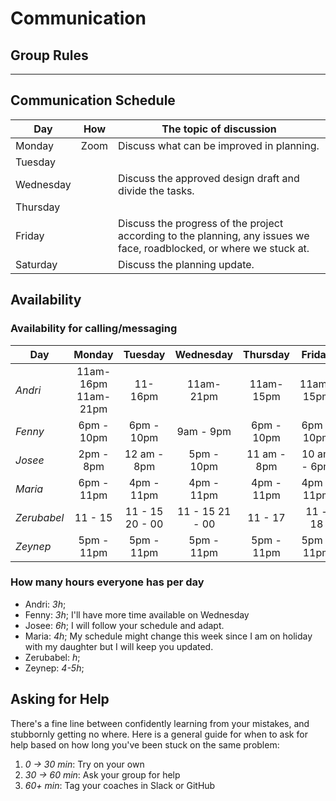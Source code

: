 # Communication

## Group Rules

<!-- any general rules you'd like to set for your group? -->

---

## Communication Schedule

| Day       | How  | The topic of discussion                                                                                               |
| --------- | :--: | --------------------------------------------------------------------------------------------------------------------- |
| Monday    | Zoom | Discuss what can be improved in planning.                                                                             |
| Tuesday   |      |                                                                                                                       |
| Wednesday |      | Discuss the approved design draft and divide the tasks.                                                               |
| Thursday  |      |                                                                                                                       |
| Friday    |      | Discuss the progress of the project according to the planning, any issues we face, roadblocked, or where we stuck at. |
| Saturday  |      | Discuss the planning update.                                                                                          |

<!-- ## Communication Channels

how often will we get in touch on each channel, and what we will discuss there:

- **Issues**:
- **Pull Requests**:
- **GitHub Discussions**: For review
- **Slack/Discord**: Discord
- **Video Calls**: Yes

--- -->

## Availability

### Availability for calling/messaging

| Day         |       Monday        |     Tuesday     |    Wednesday    |  Thursday   |   Friday    |   Saturday   |   Sunday   |
| ----------- | :-----------------: | :-------------: | :-------------: | :---------: | :---------: | :----------: | :--------: |
| _Andri_     | 11am-16pm 11am-21pm |     11-16pm     |    11am-21pm    |  11am-15pm  |  11am-15pm  |  11am-15pm   |            |
| _Fenny_     |     6pm - 10pm      |   6pm - 10pm    |    9am - 9pm    | 6pm - 10pm  | 6pm - 10pm  |  6pm - 10pm  | 6pm - 10pm |
| _Josee_     |      2pm - 8pm      |   12 am - 8pm   |   5pm - 10pm    | 11 am - 8pm | 10 am - 6pm | 11 am - 11pm |            |
| _Maria_     |     6pm - 11pm      |   4pm - 11pm    |   4pm - 11pm    | 4pm - 11pm  | 4pm - 11pm  |  4pm - 11pm  |            |
| _Zerubabel_ |       11 - 15       | 11 - 15 20 - 00 | 11 - 15 21 - 00 |   11 - 17   |   11 - 18   |              |            |
| _Zeynep_    |     5pm - 11pm      |   5pm - 11pm    |   5pm - 11pm    | 5pm - 11pm  | 5pm - 11pm  |  5pm - 11pm  |            |

### How many hours everyone has per day

- Andri: _3h_;
- Fenny: _3h_; I'll have more time available on Wednesday
- Josee: _6h_; I will follow your schedule and adapt.
- Maria: _4h_; My schedule might change this week since I am on holiday with my
  daughter but I will keep you updated.
- Zerubabel: _h_;
- Zeynep: _4-5h_;

## Asking for Help

There's a fine line between confidently learning from your mistakes, and
stubbornly getting no where. Here is a general guide for when to ask for help
based on how long you've been stuck on the same problem:

1. _0 -> 30 min_: Try on your own
2. _30 -> 60 min_: Ask your group for help
3. _60+ min_: Tag your coaches in Slack or GitHub
